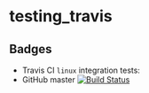 # testing_travis


Badges
------
* Travis CI `linux` integration tests:
* GitHub master [![Build Status](https://travis-ci.org/SalahBioPhysics/testing_travis.svg?branch=master)](https://travis-ci.org/SalahBioPhysics/testing_travis)
